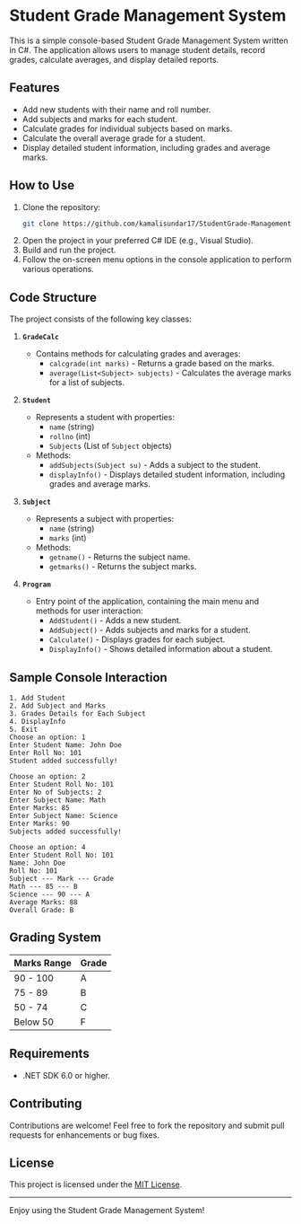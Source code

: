 # Student Grade Management System

This is a simple console-based Student Grade Management System written in C#. The application allows users to manage student details, record grades, calculate averages, and display detailed reports.

## Features

- Add new students with their name and roll number.
- Add subjects and marks for each student.
- Calculate grades for individual subjects based on marks.
- Calculate the overall average grade for a student.
- Display detailed student information, including grades and average marks.

## How to Use

1. Clone the repository:
   ```bash
   git clone https://github.com/kamalisundar17/StudentGrade-Management-System.git
   ```
2. Open the project in your preferred C# IDE (e.g., Visual Studio).
3. Build and run the project.
4. Follow the on-screen menu options in the console application to perform various operations.

## Code Structure

The project consists of the following key classes:

1. **`GradeCalc`**
   - Contains methods for calculating grades and averages:
     - `calcgrade(int marks)` - Returns a grade based on the marks.
     - `average(List<Subject> subjects)` - Calculates the average marks for a list of subjects.

2. **`Student`**
   - Represents a student with properties:
     - `name` (string)
     - `rollno` (int)
     - `Subjects` (List of `Subject` objects)
   - Methods:
     - `addSubjects(Subject su)` - Adds a subject to the student.
     - `displayInfo()` - Displays detailed student information, including grades and average marks.

3. **`Subject`**
   - Represents a subject with properties:
     - `name` (string)
     - `marks` (int)
   - Methods:
     - `getname()` - Returns the subject name.
     - `getmarks()` - Returns the subject marks.

4. **`Program`**
   - Entry point of the application, containing the main menu and methods for user interaction:
     - `AddStudent()` - Adds a new student.
     - `AddSubject()` - Adds subjects and marks for a student.
     - `Calculate()` - Displays grades for each subject.
     - `DisplayInfo()` - Shows detailed information about a student.

## Sample Console Interaction

```text
1. Add Student
2. Add Subject and Marks
3. Grades Details for Each Subject
4. DisplayInfo
5. Exit
Choose an option: 1
Enter Student Name: John Doe
Enter Roll No: 101
Student added successfully!

Choose an option: 2
Enter Student Roll No: 101
Enter No of Subjects: 2
Enter Subject Name: Math
Enter Marks: 85
Enter Subject Name: Science
Enter Marks: 90
Subjects added successfully!

Choose an option: 4
Enter Student Roll No: 101
Name: John Doe
Roll No: 101
Subject --- Mark --- Grade
Math --- 85 --- B
Science --- 90 --- A
Average Marks: 88
Overall Grade: B
```

## Grading System

| Marks Range | Grade |
|-------------|-------|
| 90 - 100    | A     |
| 75 - 89     | B     |
| 50 - 74     | C     |
| Below 50    | F     |

## Requirements

- .NET SDK 6.0 or higher.

## Contributing

Contributions are welcome! Feel free to fork the repository and submit pull requests for enhancements or bug fixes.

## License

This project is licensed under the [MIT License](LICENSE).

---

Enjoy using the Student Grade Management System!

